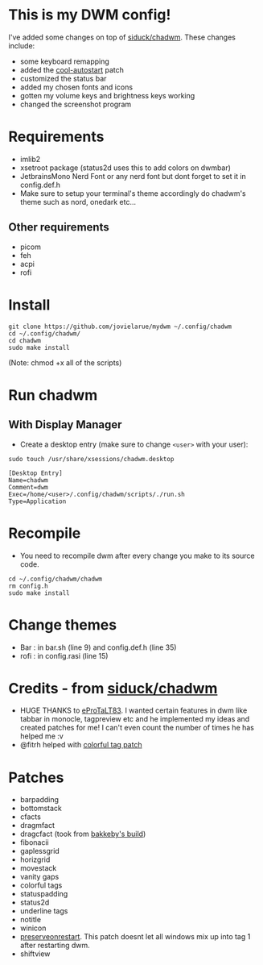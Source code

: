 # This is my DWM config!

I've added some changes on top of [siduck/chadwm](https://github.com/siduck/chadwm). These changes include:

- some keyboard remapping
- added the [cool-autostart](https://dwm.suckless.org/patches/cool_autostart/) patch
- customized the status bar
- added my chosen fonts and icons
- gotten my volume keys and brightness keys working
- changed the screenshot program

# Requirements

- imlib2
- xsetroot package (status2d uses this to add colors on dwmbar)
- JetbrainsMono Nerd Font or any nerd font but dont forget to set it in config.def.h
- Make sure to setup your terminal's theme accordingly do chadwm's theme such as nord, onedark etc...

## Other requirements

- picom
- feh
- acpi
- rofi

# Install

```
git clone https://github.com/jovielarue/mydwm ~/.config/chadwm
cd ~/.config/chadwm/
cd chadwm
sudo make install
```

(Note: chmod +x all of the scripts)

# Run chadwm

## With Display Manager

- Create a desktop entry (make sure to change `<user>` with your user):

```shell
sudo touch /usr/share/xsessions/chadwm.desktop
```

```
[Desktop Entry]
Name=chadwm
Comment=dwm
Exec=/home/<user>/.config/chadwm/scripts/./run.sh
Type=Application
```

# Recompile

- You need to recompile dwm after every change you make to its source code.

```
cd ~/.config/chadwm/chadwm
rm config.h
sudo make install
```

# Change themes

- Bar : in bar.sh (line 9) and config.def.h (line 35)
- rofi : in config.rasi (line 15)

# Credits - from [siduck/chadwm](https://github.com/siduck/chadwm)

- HUGE THANKS to [eProTaLT83](https://www.reddit.com/user/eProTaLT83). I wanted certain features in dwm like tabbar in monocle, tagpreview etc and he implemented my ideas and created patches for me! I can't even count the number of times he has helped me :v
- @fitrh helped with [colorful tag patch](https://github.com/fitrh/dwm/issues/1)

# Patches

- barpadding
- bottomstack
- cfacts
- dragmfact
- dragcfact (took from [bakkeby's build](https://github.com/bakkeby/dwm-flexipatch))
- fibonacii
- gaplessgrid
- horizgrid
- movestack
- vanity gaps
- colorful tags
- statuspadding
- status2d
- underline tags
- notitle
- winicon
- [preserveonrestart](https://github.com/PhyTech-R0/dwm-phyOS/blob/master/patches/dwm-6.3-patches/dwm-preserveonrestart-6.3.diff). This patch doesnt let all windows mix up into tag 1 after restarting dwm.
- shiftview

